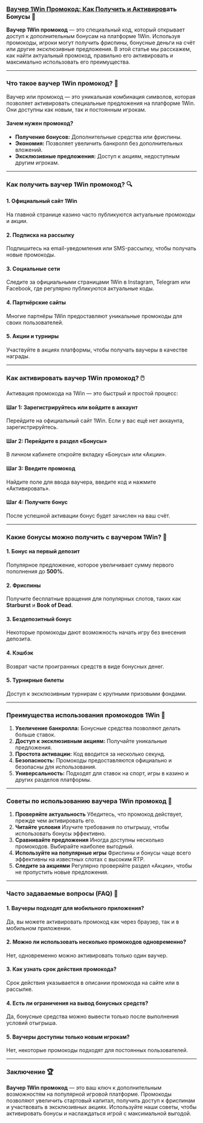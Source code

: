 ### [Ваучер 1Win Промокод: Как Получить и Активиров](https://brandplay.link/9sD8CZLQ)ать Бонусы 🌟

**Ваучер 1Win промокод** — это специальный код, который открывает доступ к дополнительным бонусам на платформе 1Win. Используя промокоды, игроки могут получить фриспины, бонусные деньги на счёт или другие эксклюзивные предложения. В этой статье мы расскажем, как найти актуальный промокод, правильно его активировать и максимально использовать его преимущества.

***

### Что такое ваучер 1Win промокод? 🎯

Ваучер или промокод — это уникальная комбинация символов, которая позволяет активировать специальные предложения на платформе 1Win. Они доступны как новым, так и постоянным игрокам.

#### Зачем нужен промокод?

* **Получение бонусов:** Дополнительные средства или фриспины.
* **Экономия:** Позволяет увеличить банкролл без дополнительных вложений.
* **Эксклюзивные предложения:** Доступ к акциям, недоступным другим игрокам.

***

### Как получить ваучер 1Win промокод? 🔍

#### 1. Официальный сайт 1Win

На главной странице казино часто публикуются актуальные промокоды и акции.

#### 2. Подписка на рассылку

Подпишитесь на email-уведомления или SMS-рассылку, чтобы получать новые промокоды.

#### 3. Социальные сети

Следите за официальными страницами 1Win в Instagram, Telegram или Facebook, где регулярно публикуются актуальные коды.

#### 4. Партнёрские сайты

Многие партнёры 1Win предоставляют уникальные промокоды для своих пользователей.

#### 5. Акции и турниры

Участвуйте в акциях платформы, чтобы получать ваучеры в качестве награды.

***

### Как активировать ваучер 1Win промокод? 🖱️

Активация промокода на 1Win — это быстрый и простой процесс:

#### Шаг 1: Зарегистрируйтесь или войдите в аккаунт

Перейдите на официальный сайт 1Win. Если у вас ещё нет аккаунта, зарегистрируйтесь.

#### Шаг 2: Перейдите в раздел «Бонусы»

В личном кабинете откройте вкладку «Бонусы» или «Акции».

#### Шаг 3: Введите промокод

Найдите поле для ввода ваучера, введите код и нажмите «Активировать».

#### Шаг 4: Получите бонус

После успешной активации бонус будет зачислен на ваш счёт.

***

### Какие бонусы можно получить с ваучером 1Win? 🎁

#### 1. Бонус на первый депозит

Популярное предложение, которое увеличивает сумму первого пополнения до **500%**.

#### 2. Фриспины

Получите бесплатные вращения для популярных слотов, таких как **Starburst** и **Book of Dead**.

#### 3. Бездепозитный бонус

Некоторые промокоды дают возможность начать игру без внесения депозита.

#### 4. Кэшбэк

Возврат части проигранных средств в виде бонусных денег.

#### 5. Турнирные билеты

Доступ к эксклюзивным турнирам с крупными призовыми фондами.

***

### Преимущества использования промокодов 1Win 🚀

1. **Увеличение банкролла:** Бонусные средства позволяют делать больше ставок.
2. **Доступ к эксклюзивным акциям:** Получайте уникальные предложения.
3. **Простота активации:** Код вводится за несколько секунд.
4. **Безопасность:** Промокоды предоставляются официально и безопасны для использования.
5. **Универсальность:** Подходят для ставок на спорт, игры в казино и других разделов платформы.

***

### Советы по использованию ваучера 1Win промокод 🔑

1. **Проверяйте актуальность**
   Убедитесь, что промокод действует, прежде чем активировать его.
2. **Читайте условия**
   Изучите требования по отыгрышу, чтобы использовать бонусы эффективно.
3. **Сравнивайте предложения**
   Иногда доступны несколько промокодов. Выбирайте наиболее выгодный.
4. **Используйте на популярные игры**
   Фриспины и бонусы чаще всего эффективны на известных слотах с высоким RTP.
5. **Следите за акциями**
   Регулярно проверяйте раздел «Акции», чтобы не пропустить новые предложения.

***

### Часто задаваемые вопросы (FAQ) 📝

#### 1. Ваучеры подходят для мобильного приложения?

Да, вы можете активировать промокод как через браузер, так и в мобильном приложении.

#### 2. Можно ли использовать несколько промокодов одновременно?

Нет, одновременно можно активировать только один ваучер.

#### 3. Как узнать срок действия промокода?

Срок действия указывается в описании промокода на сайте или в рассылке.

#### 4. Есть ли ограничения на вывод бонусных средств?

Да, бонусные средства можно вывести только после выполнения условий отыгрыша.

#### 5. Ваучеры доступны только новым игрокам?

Нет, некоторые промокоды подходят для постоянных пользователей.

***

### Заключение 🏆

**Ваучер 1Win промокод** — это ваш ключ к дополнительным возможностям на популярной игровой платформе. Промокоды позволяют увеличить стартовый капитал, получить доступ к фриспинам и участвовать в эксклюзивных акциях. Используйте наши советы, чтобы активировать бонусы и наслаждаться игрой с максимальной выгодой.

